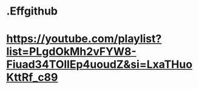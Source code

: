 # .Effgithub
# https://youtube.com/playlist?list=PLgdOkMh2vFYW8-Fiuad34TOllEp4uoudZ&si=LxaTHuoKttRf_c89
